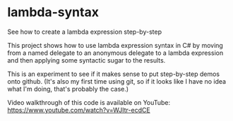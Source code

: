 lambda-syntax
=============
See how to create a lambda expression step-by-step

This project shows how to use lambda expression syntax in
C# by moving from a named delegate to an anonymous delegate to a lambda
expression and then applying some syntactic sugar to the results.

This is an experiment to see if it makes sense to put step-by-step demos 
onto github. (It's also my first time using git, so if it looks like I
have no idea what I'm doing, that's probably the case.)

Video walkthrough of this code is available on YouTube: https://www.youtube.com/watch?v=WJItr-ecdCE
